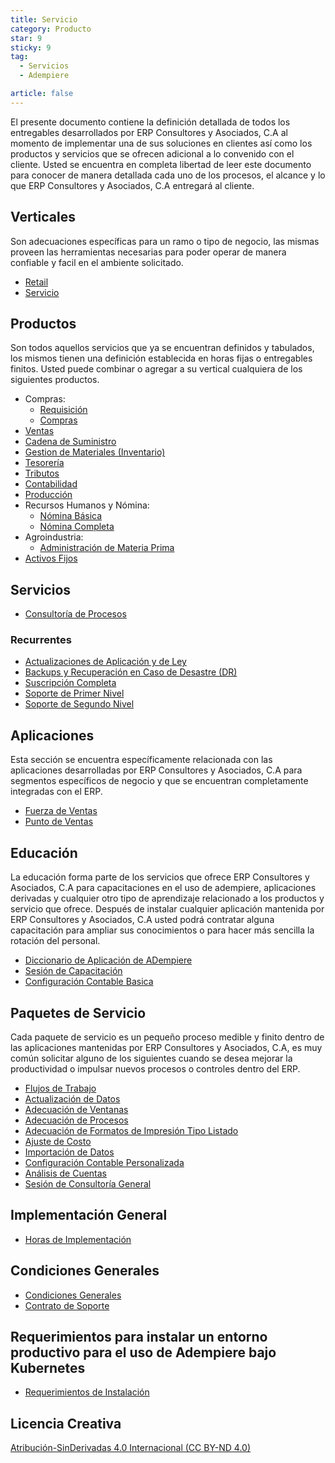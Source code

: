 ```yaml
---
title: Servicio
category: Producto
star: 9
sticky: 9
tag:
  - Servicios
  - Adempiere

article: false
---
```


El presente documento contiene la definición detallada de todos los entregables desarrollados por ERP Consultores y Asociados, C.A al momento de implementar una de sus soluciones en clientes así como los productos y servicios que se ofrecen adicional a lo convenido con el cliente. Usted se encuentra en completa libertad de leer este documento para conocer de manera detallada cada uno de los procesos, el alcance y lo que ERP Consultores y Asociados, C.A entregará al cliente.

## Verticales

Son adecuaciones específicas para un ramo o tipo de negocio, las mismas proveen las herramientas necesarias para poder operar de manera confiable y facil en el ambiente solicitado.

- [Retail](verticals/retail.md)
- [Servicio](verticals/service.md)

## Productos

Son todos aquellos servicios que ya se encuentran definidos y tabulados, los mismos tienen una definición establecida en horas fijas o entregables finitos. Usted puede combinar o agregar a su vertical cualquiera de los siguientes productos.

- Compras:
  - [Requisición](products/requisition-process.md)
  - [Compras](products/requisition-to-invoice.md)
- [Ventas](products/quote-to-invoice.md)
- [Cadena de Suministro](products/supply-chain-management.md)
- [Gestion de Materiales (Inventario)](products/material-management.md)
- [Tesorería](products/open-items-management.md)
- [Tributos](products/tributes.md)
- [Contabilidad](products/performance-analysis.md)
- [Producción](products/production-express.md)
- Recursos Humanos y Nómina:
  - [Nómina Básica](products/human-resource-and-payroll-express.md)
  - [Nómina Completa](products/human-resource-and-payroll.md)
- Agroindustria:
  - [Administración de Materia Prima](products/raw-material-management.md)
- [Activos Fijos](products/fixed-asset.md)

## Servicios

- [Consultoría de Procesos](services/process-consulting.md)

### Recurrentes

- [Actualizaciones de Aplicación y de Ley](services/recurring/subscription-updates.md)
- [Backups y Recuperación en Caso de Desastre (DR)](services/recurring/subscription-backups-and-disaster-recovery.md)
- [Suscripción Completa](services/recurring/subscription-full.md)
- [Soporte de Primer Nivel](services/recurring/support-first-tier.md)
- [Soporte de Segundo Nivel](services/recurring/support-second-tier.md)

## Aplicaciones

Esta sección se encuentra específicamente relacionada con las aplicaciones desarrolladas por ERP Consultores y Asociados, C.A para segmentos específicos de negocio y que se encuentran completamente integradas con el ERP.

- [Fuerza de Ventas](apps/sales-force.md)
- [Punto de Ventas](apps/pos.md)

## Educación

La educación forma parte de los servicios que ofrece ERP Consultores y Asociados, C.A para capacitaciones en el uso de adempiere, aplicaciones derivadas y cualquier otro tipo de aprendizaje relacionado a los productos y servicio que ofrece. Después de instalar cualquier aplicación mantenida por ERP Consultores y Asociados, C.A usted podrá contratar alguna capacitación para ampliar sus conocimientos o para hacer más sencilla la rotación del personal.

- [Diccionario de Aplicación de ADempiere](apps/adempiere-application-dictionary.md)
- [Sesión de Capacitación](learning/training-session.md)
- [Configuración Contable Basica](learning/account-training.md)

## Paquetes de Servicio

Cada paquete de servicio es un pequeño proceso medible y finito dentro de las aplicaciones mantenidas por ERP Consultores y Asociados, C.A, es muy común solicitar alguno de los siguientes cuando se desea mejorar la productividad o impulsar nuevos procesos o controles dentro del ERP.

- [Flujos de Trabajo](packages/workflows.md)
- [Actualización de Datos](packages/data-batch-update.md)
- [Adecuación de Ventanas](packages/window-customization.md)
- [Adecuación de Procesos](packages/process-customization.md)
- [Adecuación de Formatos de Impresión Tipo Listado](packages/report-customization.md)
- [Ajuste de Costo](packages/cost-adjustment.md)
- [Importación de Datos](packages/data-import.md)
- [Configuración Contable Personalizada](packages/custom-accounting-setup.md)
- [Análisis de Cuentas](packages/accounting-analysis.md)
- [Sesión de Consultoría General](packages/general-consulting-session.md)

## Implementación General

- [Horas de Implementación](../services/%20general-implementation/implementation-hours.md)

## Condiciones Generales

- [Condiciones Generales](conditions.md)
- [Contrato de Soporte](agreement-support.md)

## Requerimientos para instalar un entorno productivo para el uso de Adempiere bajo Kubernetes

- [Requerimientos de Instalación](setup/kubernetes_requirements.md)

## Licencia Creativa

[Atribución-SinDerivadas 4.0 Internacional (CC BY-ND 4.0)](https://creativecommons.org/licenses/by-nd/4.0/deed.es)
